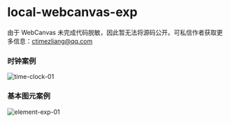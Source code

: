 # local-webcanvas-exp

由于 WebCanvas 未完成代码脱敏，因此暂无法将源码公开。可私信作者获取更多信息：ctimezliang@qq.com

### 时钟案例

![time-clock-01](C:\Users\ctime\Desktop\local-webcanvas-exp\images\time-clock-01.png)

### 基本图元案例

![element-exp-01](C:\Users\ctime\Desktop\local-webcanvas-exp\images\element-exp-01.png)